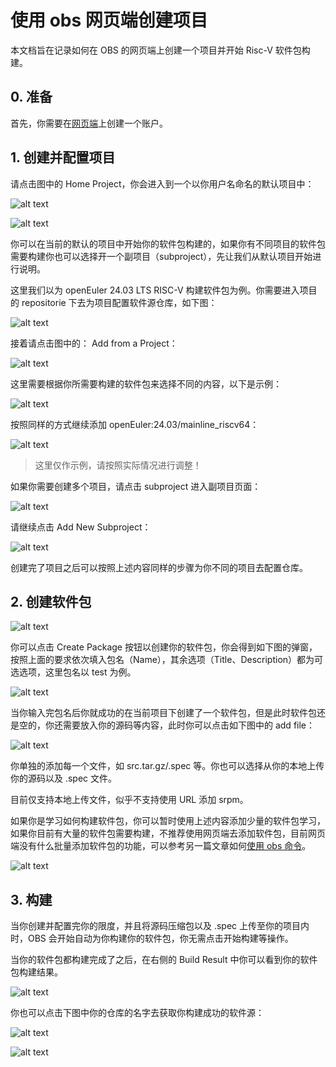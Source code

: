 # 使用 obs 网页端创建项目

本文档旨在记录如何在 OBS 的网页端上创建一个项目并开始 Risc-V 软件包构建。

## 0. 准备

首先，你需要在[网页端](https://build.tarsier-infra.isrc.ac.cn/)上创建一个账户。

## 1. 创建并配置项目

请点击图中的 Home Project，你会进入到一个以你用户名命名的默认项目中：

![alt text](./img/Home_Project.png)

![alt text](./img/Default_Project.png)

你可以在当前的默认的项目中开始你的软件包构建的，如果你有不同项目的软件包需要构建你也可以选择开一个副项目（subproject），先让我们从默认项目开始进行说明。

这里我们以为 openEuler 24.03 LTS RISC-V 构建软件包为例。你需要进入项目的 repositorie 下去为项目配置软件源仓库，如下图：

![alt text](./repositories.png)

接着请点击图中的： Add from a Project：

![alt text](./img/Add_Repository_to.png)

这里需要根据你所需要构建的软件包来选择不同的内容，以下是示例：

![alt text](./img/Repo_Configure.png)

按照同样的方式继续添加 openEuler:24.03/mainline_riscv64：


![alt text](./img/configured.png)

> 这里仅作示例，请按照实际情况进行调整！

如果你需要创建多个项目，请点击 subproject 进入副项目页面：

![alt text](./img/subproject.png)

请继续点击 Add New Subproject：

![alt text](./img/Create_subproject.png)

创建完了项目之后可以按照上述内容同样的步骤为你不同的项目去配置仓库。

## 2. 创建软件包

![alt text](./img/Creating_Package.png)

你可以点击 Create Package 按钮以创建你的软件包，你会得到如下图的弹窗，按照上面的要求依次填入包名（Name），其余选项（Title、Description）都为可选选项，这里包名以 test 为例。

![alt text](./img/Create_for.png)

当你输入完包名后你就成功的在当前项目下创建了一个软件包，但是此时软件包还是空的，你还需要放入你的源码等内容，此时你可以点击如下图中的 add file：

![alt text](./img/Create_Successful.png)

你单独的添加每一个文件，如 src.tar.gz/.spec 等。你也可以选择从你的本地上传你的源码以及 .spec 文件。

目前仅支持本地上传文件，似乎不支持使用 URL 添加 srpm。

如果你是学习如何构建软件包，你可以暂时使用上述内容添加少量的软件包学习，如果你目前有大量的软件包需要构建，不推荐使用网页端去添加软件包，目前网页端没有什么批量添加软件包的功能，可以参考另一篇文章如何[使用 obs 命令](https://github.com/Sebastianhayashi/ROS-Porting/blob/main/Building_platform/OBS_Cli.md)。

![alt text](./img/Add_file.png)

## 3. 构建

当你创建并配置完你的限度，并且将源码压缩包以及 .spec 上传至你的项目内时，OBS 会开始自动为你构建你的软件包，你无需点击开始构建等操作。

当你的软件包都构建完成了之后，在右侧的 Build Result 中你可以看到你的软件包构建结果。

![alt text](./img/Build_Result.png)

你也可以点击下图中你的仓库的名字去获取你构建成功的软件源：

![alt text](./img/Build_repo.png)

![alt text](./img/Sources.png)